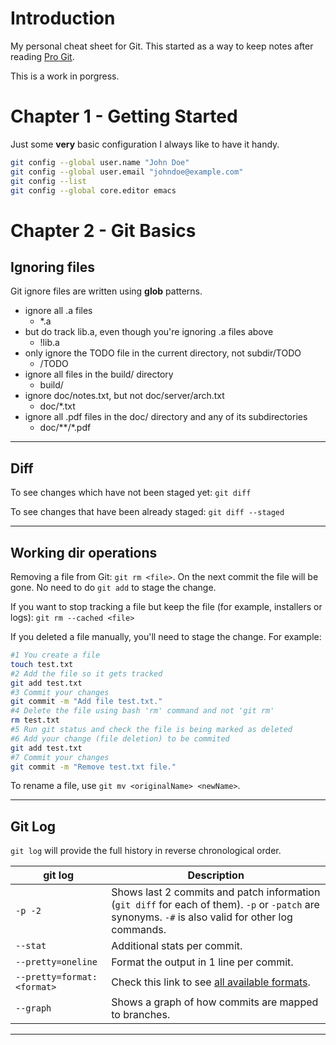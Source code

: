 # Introduction

My personal cheat sheet for Git. This started as a way to keep notes after reading [Pro Git](https://git-scm.com/book/en/v2).

This is a work in porgress.

# Chapter 1 - Getting Started

Just some **very** basic configuration I always like to have it handy.

```bash
git config --global user.name "John Doe"
git config --global user.email "johndoe@example.com"
git config --list
git config --global core.editor emacs
```

# Chapter 2 - Git Basics

## Ignoring files

Git ignore files are written using **glob** patterns.

- ignore all .a files
   - *.a
- but do track lib.a, even though you're ignoring .a files above
   - !lib.a
- only ignore the TODO file in the current directory, not subdir/TODO
   - /TODO
- ignore all files in the build/ directory
   - build/
- ignore doc/notes.txt, but not doc/server/arch.txt
   - doc/*.txt
- ignore all .pdf files in the doc/ directory and any of its subdirectories
   - doc/**/*.pdf

---

## Diff
To see changes which have not been staged yet: `git diff` 

To see changes that have been already staged: `git diff --staged`

---

## Working dir operations

Removing a file from Git: `git rm <file>`. On the next commit the file will be gone. No need to do `git add` to stage the change.

If you want to stop tracking a file but keep the file (for example, installers or logs):
`git rm --cached <file>`

If you deleted a file manually, you'll need to stage the change. For example:
```bash
#1 You create a file
touch test.txt
#2 Add the file so it gets tracked
git add test.txt
#3 Commit your changes
git commit -m "Add file test.txt."
#4 Delete the file using bash 'rm' command and not 'git rm'
rm test.txt
#5 Run git status and check the file is being marked as deleted
#6 Add your change (file deletion) to be commited
git add test.txt
#7 Commit your changes
git commit -m "Remove test.txt file."
```

To rename a file, use `git mv <originalName> <newName>`.

---

## Git Log

`git log` will provide the full history in reverse chronological order.

|git log|Description|
|-|-|
|`-p -2`| Shows last 2 commits and patch information (`git diff` for each of them). `-p` or `-patch` are synonyms. `-#` is also valid for other log commands.|
|`--stat`|Additional stats per commit.|
|`--pretty=oneline`| Format the output in 1 line per commit.|
|`--pretty=format: <format>`| Check this link to see [all available formats](https://git-scm.com/docs/pretty-formats).|
|`--graph`|Shows a graph of how commits are mapped to branches.|

---
